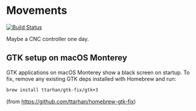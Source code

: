 # Movements

[![Build Status](https://circleci.com/gh/jamwaffles/movements/tree/master.svg?style=shield)](https://circleci.com/gh/jamwaffles/movements/tree/master)

Maybe a CNC controller one day.

## GTK setup on macOS Monterey

GTK applications on macOS Monterey show a black screen on startup. To fix, remove any existing GTK deps installed with Homebrew and run:

```bash
brew install ttarhan/gtk-fix/gtk+3
```

(from <https://github.com/ttarhan/homebrew-gtk-fix>)
